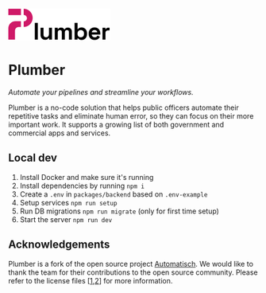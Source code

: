 ![](./plumber.svg)

# Plumber

_Automate your pipelines and streamline your workflows._

Plumber is a no-code solution that helps public officers automate their repetitive tasks and eliminate human error, so they can focus on their more important work. It supports a growing list of both government and commercial apps and services.

## Local dev

1. Install Docker and make sure it's running
1. Install dependencies by running `npm i`
1. Create a `.env` in `packages/backend` based on `.env-example`
1. Setup services `npm run setup`
1. Run DB migrations `npm run migrate` (only for first time setup)
1. Start the server `npm run dev`

## Acknowledgements

Plumber is a fork of the open source project [Automatisch](https://github.com/automatisch/automatisch). We would like to thank the team for their contributions to the open source community. Please refer to the license files [[1](./LICENSE.md),[2](./LICENSE.agpl)] for more information.
